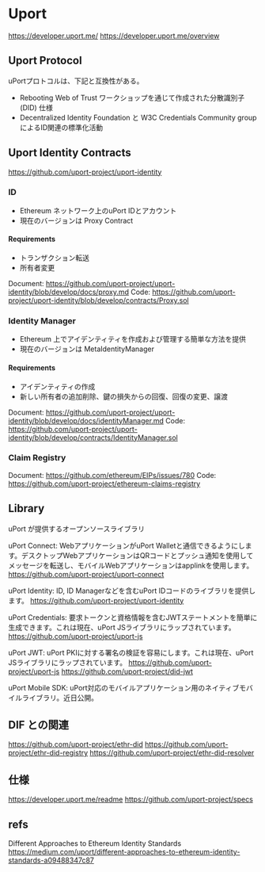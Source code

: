 # Uport
https://developer.uport.me/
https://developer.uport.me/overview

## Uport Protocol
uPortプロトコルは、下記と互換性がある。

- Rebooting Web of Trust ワークショップを通じて作成された分散識別子 (DID) 仕様
- Decentralized Identity Foundation と W3C Credentials Community group によるID関連の標準化活動

## Uport Identity Contracts
https://github.com/uport-project/uport-identity

### ID
- Ethereum ネットワーク上のuPort IDとアカウント
- 現在のバージョンは Proxy Contract

#### Requirements
- トランザクション転送
- 所有者変更

Document:
https://github.com/uport-project/uport-identity/blob/develop/docs/proxy.md
Code:
https://github.com/uport-project/uport-identity/blob/develop/contracts/Proxy.sol

### Identity Manager
- Ethereum 上でアイデンティティを作成および管理する簡単な方法を提供
- 現在のバージョンは MetaIdentityManager

#### Requirements
- アイデンティティの作成
- 新しい所有者の追加削除、鍵の損失からの回復、回復の変更、譲渡

Document:
https://github.com/uport-project/uport-identity/blob/develop/docs/identityManager.md
Code:
https://github.com/uport-project/uport-identity/blob/develop/contracts/IdentityManager.sol

### Claim Registry
Document:
https://github.com/ethereum/EIPs/issues/780
Code:
https://github.com/uport-project/ethereum-claims-registry

## Library
uPort が提供するオープンソースライブラリ

uPort Connect: WebアプリケーションがuPort Walletと通信できるようにします。デスクトップWebアプリケーションはQRコードとプッシュ通知を使用してメッセージを転送し、モバイルWebアプリケーションはapplinkを使用します。
https://github.com/uport-project/uport-connect

uPort Identity: ID, ID Managerなどを含むuPort IDコードのライブラリを提供します。
https://github.com/uport-project/uport-identity

uPort Credentials: 要求トークンと資格情報を含むJWTステートメントを簡単に生成できます。これは現在、uPort JSライブラリにラップされています。
https://github.com/uport-project/uport-js

uPort JWT: uPort PKIに対する署名の検証を容易にします。これは現在、uPort JSライブラリにラップされています。
https://github.com/uport-project/uport-js
https://github.com/uport-project/did-jwt

uPort Mobile SDK: uPort対応のモバイルアプリケーション用のネイティブモバイルライブラリ。近日公開。

## DIF との関連
https://github.com/uport-project/ethr-did
https://github.com/uport-project/ethr-did-registry
https://github.com/uport-project/ethr-did-resolver

## 仕様
https://developer.uport.me/readme
https://github.com/uport-project/specs

## refs
Different Approaches to Ethereum Identity Standards
https://medium.com/uport/different-approaches-to-ethereum-identity-standards-a09488347c87
